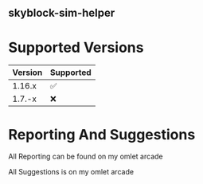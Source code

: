 ## skyblock-sim-helper

# Supported Versions

| Version | Supported          |
| ------- | ------------------ |
| 1.16.x   | :white_check_mark: |
| 1.7.-x   | :x:                |

# Reporting And Suggestions

All Reporting can be found on my omlet arcade

All Suggestions is on my omlet arcade



